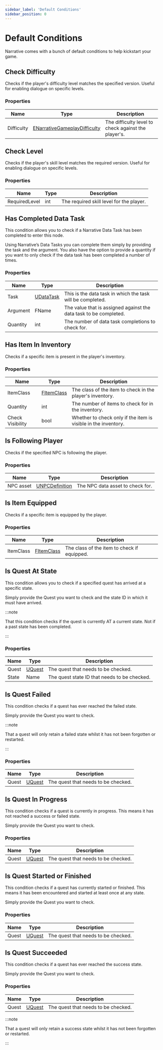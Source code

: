 ```yaml
---
sidebar_label: 'Default Conditions'
sidebar_position: 0
---
```


# Default Conditions

Narrative comes with a bunch of default conditions to help kickstart your game.

## Check Difficulty

Checks if the player's difficulty level matches the specified version. Useful for enabling dialogue on specific levels.

### Properties

| Name       | Type                                                             | Description                                         |
|------------|------------------------------------------------------------------|-----------------------------------------------------|
| Difficulty | [ENarrativeGameplayDifficulty](../abilities/index.md#difficulty) | The difficulty level to check against the player's. |

## Check Level

Checks if the player's skill level matches the required version. Useful for enabling dialogue on specific levels.

### Properties

| Name          | Type | Description                              |
|---------------|------|------------------------------------------|
| RequiredLevel | int  | The required skill level for the player. |

## Has Completed Data Task

This condition allows you to check if a Narrative Data Task has been completed to enter this node.

Using Narrative’s Data Tasks you can complete them simply by providing the task and the argument. You also have the option to provide a quantity if you want to only check if the data task has been completed a number of times.

### Properties

| Name     | Type                    | Description                                                       |
|----------|-------------------------|-------------------------------------------------------------------|
| Task     | [UDataTask](./index.md) | This is the data task in which the task will be completed.        |
| Argument | FName                   | The value that is assigned against the data task to be completed. |
| Quantity | int                     | The number of data task completions to check for.                 |

## Has Item In Inventory

Checks if a specific item is present in the player's inventory.

### Properties

| Name             | Type                              | Description                                                    |
|------------------|-----------------------------------|----------------------------------------------------------------|
| ItemClass        | [FItemClass](../inventory/items/) | The class of the item to check in the player's inventory.      |
| Quantity         | int                               | The number of items to check for in the inventory.             |
| Check Visibility | bool                              | Whether to check only if the item is visible in the inventory. |

## Is Following Player

Checks if the specified NPC is following the player.

### Properties

| Name      | Type                      | Description                      |
|-----------|---------------------------|----------------------------------|
| NPC asset | [UNPCDefinition](../npcs) | The NPC data asset to check for. |

## Is Item Equipped

Checks if a specific item is equipped by the player.

### Properties

| Name      | Type                                | Description                                 |
|-----------|-------------------------------------|---------------------------------------------|
| ItemClass | [FItemClass](../inventory/items.md) | The class of the item to check if equipped. |

## Is Quest At State

This condition allows you to check if a specified quest has arrived at a specific state.

Simply provide the Quest you want to check and the state ID in which it must have arrived.

:::note

That this condition checks if the quest is currently AT a current state. Not if a past state has been completed.

:::

### Properties

| Name  | Type                | Description                                  |
|-------|---------------------|----------------------------------------------|
| Quest | [UQuest](../quests) | The quest that needs to be checked.          |
| State | Name                | The quest state ID that needs to be checked. |

## Is Quest Failed

This condition checks if a quest has ever reached the failed state.

Simply provide the Quest you want to check.

:::note

That a quest will only retain a failed state whilst it has not been forgotten or restarted.

:::

### Properties

| Name  | Type                | Description                         |
|-------|---------------------|-------------------------------------|
| Quest | [UQuest](../quests) | The quest that needs to be checked. |

## Is Quest In Progress

This condition checks if a quest is currently in progress. This means it has not reached a success or failed state.

Simply provide the Quest you want to check.

### Properties

| Name  | Type                | Description                         |
|-------|---------------------|-------------------------------------|
| Quest | [UQuest](../quests) | The quest that needs to be checked. |

## Is Quest Started or Finished

This condition checks if a quest has currently started or finished. This means it has been encountered and started at least once at any state.

Simply provide the Quest you want to check.

### Properties

| Name  | Type                | Description                         |
|-------|---------------------|-------------------------------------|
| Quest | [UQuest](../quests) | The quest that needs to be checked. |

## Is Quest Succeeded

This condition checks if a quest has ever reached the success state.

Simply provide the Quest you want to check.

### Properties

| Name  | Type                | Description                         |
|-------|---------------------|-------------------------------------|
| Quest | [UQuest](../quests) | The quest that needs to be checked. |

:::note

That a quest will only retain a success state whilst it has not been forgotten or restarted.

:::

